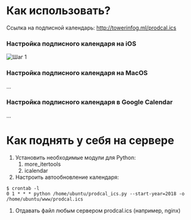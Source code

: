 # Как использовать?
Ссылка на подписной календарь: http://towerinfog.ml/prodcal.ics

### Настройка подписного календаря на iOS
![Шаг 1](http://towerinfog.ml/guides/iphone-guide.jpg)
### Настройка подписного календаря на MacOS
...
### Настройка подписного календаря в Google Calendar
...

# Как поднять у себя на сервере
1. Установить необходимые модули для Python:
    1. more_itertools
    1. icalendar
1. Настроить автообновление календаря:
```
$ crontab -l
0 1 * * * python /home/ubuntu/prodcal_ics.py --start-year=2018 -o /home/ubuntu/www/prodcal.ics
```
1. Отдавать файл любым сервером prodcal.ics (например, nginx)
